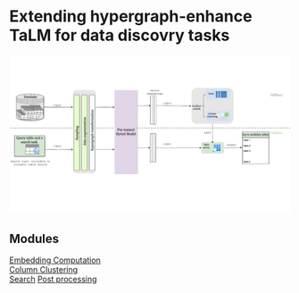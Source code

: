 # Extending hypergraph-enhance TaLM for data discovry tasks 
![pipeline](pipeline_illustration.svg)
## Modules 
[Embedding Computation](embedding_computation/) <br>
[Column Clustering](clustering/y)<br>
[Search](search/)
[Post processing](post_processing/)
